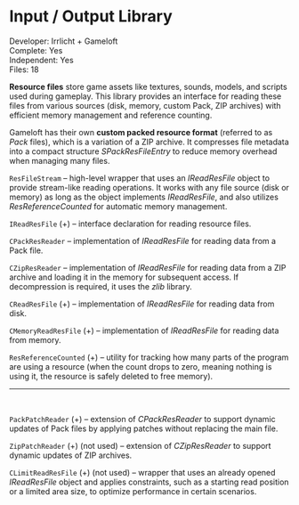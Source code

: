 # Input / Output Library

Developer: Irrlicht + Gameloft </br>
Complete: Yes </br>
Independent: Yes </br>
Files: 18

**Resource files** store game assets like textures, sounds, models, and scripts used during gameplay. This library provides an interface for reading these files from various sources (disk, memory, custom Pack, ZIP archives) with efficient memory management and reference counting.

Gameloft has their own **custom packed resource format** (referred to as *Pack* files), which is a variation of a ZIP archive. It compresses file metadata into a compact structure *SPackResFileEntry* to reduce memory overhead when managing many files.

`ResFileStream` – high-level wrapper that uses an *IReadResFile* object to provide stream-like reading operations. It works with any file source (disk or memory) as long as the object implements *IReadResFile*, and also utilizes *ResReferenceCounted* for automatic memory management.

`IReadResFile` (+) – interface declaration for reading resource files.

`CPackResReader` – implementation of *IReadResFile* for reading data from a Pack file.

`CZipResReader` – implementation of *IReadResFile* for reading data from a ZIP archive and loading it in the memory for subsequent access. If decompression is required, it uses the *zlib* library.

`CReadResFile` (+) – implementation of *IReadResFile* for reading data from disk.

`CMemoryReadResFile` (+) – implementation of *IReadResFile* for reading data from memory.

`ResReferenceCounted` (+) – utility for tracking how many parts of the program are using a resource (when the count drops to zero, meaning nothing is using it, the resource is safely deleted to free memory).

___
</br>

`PackPatchReader` (+) – extension of *CPackResReader* to support dynamic updates of Pack files by applying patches without replacing the main file.

`ZipPatchReader` (+) (not used) – extension of *CZipResReader* to support dynamic updates of ZIP archives.

`CLimitReadResFile` (+) (not used) – wrapper that uses an already opened *IReadResFile* object and applies constraints, such as a starting read position or a limited area size, to optimize performance in certain scenarios.
